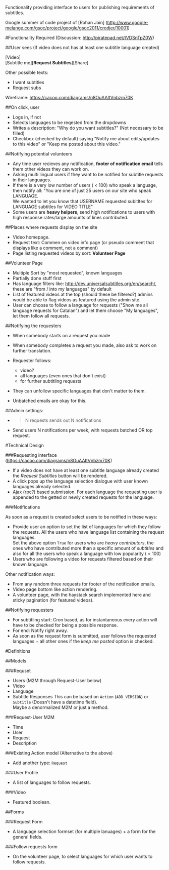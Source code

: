 Functionality providing interface to users for publishing requirements of
subtitles.

Google summer of code project of [Rohan Jain]
(http://www.google-melange.com/gsoc/project/google/gsoc2011/crodjer/10001)

#Functionality Required
(Discussion: <http://piratepad.net/tVDSnTpZ0W>)

##User sees
(If video does not has at least one subtitle language created)

[Video]  
[Subtitle me][**Request Subtitles**][Share]

Other possible texts:

 - I want subtitles
 - Request subs

Wireframe: <https://cacoo.com/diagrams/n8OuAAItVnbzm70K>

##On click, user

 - Logs in, if not
 - Selects languages to be reqested from the dropdowns
 - Writes a description: "Why do you want subtitles?" (Not necessary to
   be filled)
 - Checkbox (checked by default) saying "Notify me about edits/updates to
   this video" or "Keep me posted about this video."

##Notifying potential volunteers

 - Any time user recieves any notification, **footer of notification
   email** tells them other videos they can work on.
 - Asking multi lingual users if they want to be notified for subtitle
   requests in their languages.
 - If there is a very low number of users ( < 100) who speak a language,
   then notify all: "You are one of just 25 users on our site who speak
   LANGUAGE.  
   We wanted to let you know that USERNAME requested subitltes for LANGUAGE
   subtitles for VIDEO TITLE"
 - Some users are **heavy helpers**, send high notifications to users with
   high response rates/large amounts of lines contributed.

##Places where requests display on the site

 - Video homepage.
 - Request text: Commen on video info page (or pseudo comment that displays
   like a comment, not a comment)
 - Page listing requested videos by sort: **Volunteer Page**

##Volunteer Page

 - Multiple Sort by "most requested", known languages
 - Partially done stuff first
 - Has language filters like: http://dev.universalsubtitles.org/en/search/,
   these are "from / into my languages" by default
 - List of featured videos at the top (should these be filtered?) admins
   would be able to flag videos as featured using the admin site.
 - User can choose to follow a language for requests ("Show me all language
   requests for Catalan") and let them choose "My languages", let  them
   follow all requests.

##Notifying the requesters

 - When somebody starts on a request you made
 - When somebody completes a request you made, also ask to work on further
   translation.
 - Requester follows:

    - video?
    - all languages (even ones that don't exist)
    - for further subtitling requests
 - They can unfollow specific languages that don't matter to them.
 - Unbatched emails are okay for this.

##Admin settings:

 - > N requests sends out N notifications
 - Send users N notifications per week, with requests batched OR top
   request.


#Technical Design

###Requesting interface
(<https://cacoo.com/diagrams/n8OuAAItVnbzm70K>)

 - If a video does not have at least one subtitle language already created
   the *Request Subtitles* button will be rendered.
 - A click pops up the language selection dialogue with user known
   languages already selected.
 - Ajax (rpc?) based submission. For each language the requesting user is
   appended to the getted or newly created requests for the language.

###Notifications

As soon as a request is created select users to be notified in these ways:

 - Provide user an option to set the list of languages for which they 
   follow the requests.
   All the users who have language list containing the request languages.  
   Set the above option `True` for users who are *heavy contributors*, the
   ones who have contributed more than a specific amount of *subtitles* and
   also for all the users who speak a language with low popularity
   ( < 100)  
 - Users who are following a video for requests filtered based on their
   known language.

Other notification ways:

 - From any random three requests for footer of the notification emails.
 - Video page bottom like action rendering.
 - A volunteer page, with the haystack search implemented here and sticky
   pagination (for featured videos).

##Notifying requesters

 - For subtitling start: Cron based, as for instantaneous every action will
   have to be checked for being a possible response.
 - For end: Notify right away.
 - As soon as the request form is submitted, user follows the requested
   languages + all other ones if the *keep me posted* option is checked.

#Definitions

##Models

###Requset

 - Users (M2M through Request-User below)
 - Video
 - Language
 - Subtitle Responses
   This can be based on `Action` (`ADD_VERSION`) or `Subtitle` (Doesn't
   have a datetime field).  
   Maybe a denormalized M2M or just a method.

###Request-User M2M

 - Time
 - User
 - Request
 - Description

###Existing Action model
(Alternative to the above)

 - Add another type: `Request`

###User Profile

 - A list of languages to follow requests.

###Video

 - Featured boolean.

##Forms

###Request Form

 - A language selection formset (for multiple lanuages) + a form for the
   general fields.

###Follow requests form

 - On the volunteer page, to select languages for which user wants to
   follow requests.

